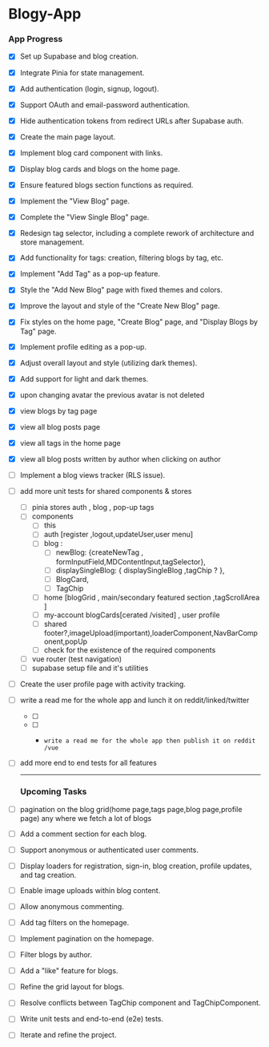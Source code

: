 # Blogy-App

### **App Progress**

- [x] Set up Supabase and blog creation.

- [x] Integrate Pinia for state management.

- [x] Add authentication (login, signup, logout).

- [x] Support OAuth and email-password authentication.

- [x] Hide authentication tokens from redirect URLs after Supabase auth.

- [x] Create the main page layout.

- [x] Implement blog card component with links.

- [x] Display blog cards and blogs on the home page.

- [x] Ensure featured blogs section functions as required.

- [x] Implement the "View Blog" page.

- [x] Complete the "View Single Blog" page.

- [x] Redesign tag selector, including a complete rework of architecture and store management.

- [x] Add functionality for tags: creation, filtering blogs by tag, etc.

- [x] Implement "Add Tag" as a pop-up feature.

- [x] Style the "Add New Blog" page with fixed themes and colors.

- [x] Improve the layout and style of the "Create New Blog" page.

- [x] Fix styles on the home page, "Create Blog" page, and "Display Blogs by Tag" page.

- [x] Implement profile editing as a pop-up.

- [x] Adjust overall layout and style (utilizing dark themes).

- [x] Add support for light and dark themes.

- [x] upon changing avatar the previous avatar is not deleted 

- [x] view blogs by tag page 

- [x] view all blog posts page 

- [x] view all tags in the home page 

- [x]  view all blog posts written by author when clicking on author

- [ ] Implement a blog views tracker (RLS issue).

- [ ] add more unit tests for shared components & stores 
  
  - [ ] pinia stores auth , blog , pop-up tags
  - [ ] components
    - [ ] this    
    - [ ] auth  [register ,logout,updateUser,user menu]
    - [ ] blog : 
      - [ ] newBlog: {createNewTag , formInputField,MDContentInput,tagSelector},
      - [ ] displaySingleBlog: { displaySingleBlog ,tagChip ?  },
      - [ ] BlogCard,
      - [ ] TagChip
    - [ ] home [blogGrid , main/secondary featured section ,tagScrollArea ]
    - [ ] my-account blogCards[cerated /visited] , user profile 
    - [ ] shared footer?,imageUpload(important),loaderComponent,NavBarComponent,popUp
    - [ ] check for the existence of the required components
  - [ ] vue router (test navigation)
  - [ ] supabase setup file and it's utilities

- [ ] Create the user profile page with activity tracking.

- [ ] write a read me for the whole app and lunch it on reddit/linked/twitter 
  
  - [ ]   
  - [ ] - ```
      write a read me for the whole app then publish it on reddit /vue 
      ```

- [ ] add more end to end tests for all features 
  
  ---
  
  
  
  ### **Upcoming Tasks**

- [ ] pagination on the blog grid(home page,tags page,blog page,profile page) any where we fetch a lot of blogs 

- [ ] Add a comment section for each blog.

- [ ] Support anonymous or authenticated user comments.

- [ ] Display loaders for registration, sign-in, blog creation, profile updates, and tag creation.

- [ ] Enable image uploads within blog content.

- [ ] Allow anonymous commenting.

- [ ] Add tag filters on the homepage.

- [ ] Implement pagination on the homepage.

- [ ] Filter blogs by author.

- [ ] Add a "like" feature for blogs.

- [ ] Refine the grid layout for blogs.

- [ ] Resolve conflicts between TagChip component and TagChipComponent.

- [ ] Write unit tests and end-to-end (e2e) tests.

- [ ] Iterate and refine the project.
